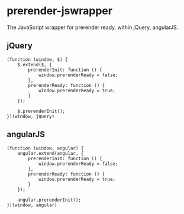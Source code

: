 # prerender-jswrapper
The JavaScript wrapper for prerender ready, within jQuery, angularJS.

## jQuery

```
(function (window, $) {
    $.extend($, {
        prerenderInit: function () {
            window.prerenderReady = false;
        },
        prerenderReady: function () {
            window.prerenderReady = true;
        }
    });

    $.prerenderInit();
})(window, jQuery)
```

## angularJS

```
(function (window, angular) {
    angular.extend(angular, {
        prerenderInit: function () {
            window.prerenderReady = false;
        },
        prerenderReady: function () {
            window.prerenderReady = true;
        }
    });

    angular.prerenderInit();
})(window, angular)
```

